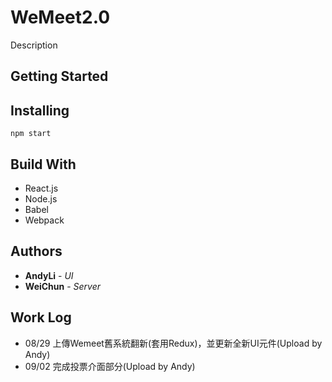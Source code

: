 # WeMeet2.0
Description

## Getting Started

## Installing
```
npm start
```

## Build With
- React.js
- Node.js
- Babel
- Webpack

## Authors
* **AndyLi** - *UI*
* **WeiChun** - *Server*

## Work Log
- 08/29 上傳Wemeet舊系統翻新(套用Redux)，並更新全新UI元件(Upload by Andy)
- 09/02 完成投票介面部分(Upload by Andy) 
